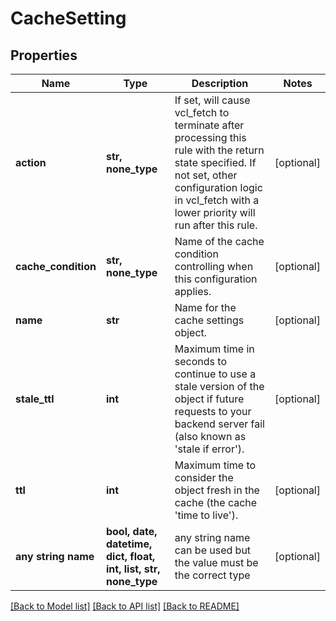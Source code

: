 # CacheSetting


## Properties
Name | Type | Description | Notes
------------ | ------------- | ------------- | -------------
**action** | **str, none_type** | If set, will cause vcl_fetch to terminate after processing this rule with the return state specified. If not set, other configuration logic in vcl_fetch with a lower priority will run after this rule.  | [optional] 
**cache_condition** | **str, none_type** | Name of the cache condition controlling when this configuration applies. | [optional] 
**name** | **str** | Name for the cache settings object. | [optional] 
**stale_ttl** | **int** | Maximum time in seconds to continue to use a stale version of the object if future requests to your backend server fail (also known as &#39;stale if error&#39;). | [optional] 
**ttl** | **int** | Maximum time to consider the object fresh in the cache (the cache &#39;time to live&#39;). | [optional] 
**any string name** | **bool, date, datetime, dict, float, int, list, str, none_type** | any string name can be used but the value must be the correct type | [optional]

[[Back to Model list]](../README.md#documentation-for-models) [[Back to API list]](../README.md#documentation-for-api-endpoints) [[Back to README]](../README.md)


